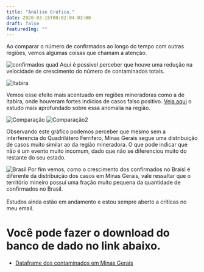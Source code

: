 ```yaml
---
title: "Análise Gráfica."
date: 2020-03-15T00:02:04-03:00
draft: false
featuredImg: ""
---
```

Ao comparar o número de confirmados ao longo do tempo com outras regiões, vemos algumas coisas que chamam a atenção.

![confirmados quad](/Quadri_atual.png)
Aqui é possivel perceber que houve uma redução na velocidade de crescimento do número de contaminados totais.

![Itabira](/Itabira_grafico.png)

Vemos esse efeito mais acentuado em regiões mineradoras como a de Itabira, onde houveram fortes indícios de casos falso positivo. [Veja aqui](https://covid-ufop.netlify.app/analise_ita/) o estudo mais aprofundado sobre essa anomalia na região.

![Comparação](/Comparacao_mg.png)
![Comparação2](/Comparacao_2.png)

Observando este gráfico podemos perceber que mesmo sem a interferencia do Quadrilátero Ferrífero, Minas Gerais segue uma distribuição de casos muito similar ao da região mineradora. O que pode indicar que não é um evento muito incomum, dado que não se diferenciou muito do restante do seu estado.


![Brasil](/Brasil.png)
Por fim vemos, como o crescimento dos confirmados no Braisl é diferente da distribuição dos casos em Minas Gerais, vale ressaltar que o território mineiro possui uma fração muito pequena da quantidade de confirmados no Brasil.<br><br>
Estudos ainda estão em andamento e estou sempre aberto a críticas no meu email.

# Você pode fazer o download do banco de dado no link abaixo.

* [Dataframe dos contaminados em Minas Gerais](http://coronavirus.saude.mg.gov.br/images/csv-microdados/csv_sitemas.csv)